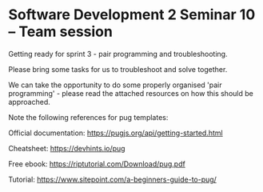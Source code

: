 # Software Development 2 Seminar 10 – Team session

Getting ready for sprint 3 - pair programming and troubleshooting.

Please bring some tasks for us to troubleshoot and solve together.

We can take the opportunity to do some properly organised 'pair programming' - please read the attached resources on how this should be approached.

Note the following references for pug templates:

Official documentation: https://pugjs.org/api/getting-started.html

Cheatsheet: https://devhints.io/pug

Free ebook: https://riptutorial.com/Download/pug.pdf

Tutorial: https://www.sitepoint.com/a-beginners-guide-to-pug/